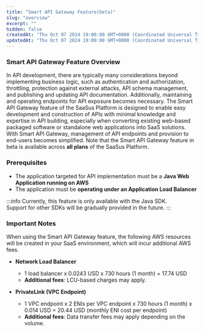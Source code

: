 ```yaml
---
title: "Smart API Gateway Feature(beta)"
slug: "overview"
excerpt: ""
hidden: false
createdAt: "Thu Oct 07 2024 19:00:00 GMT+0000 (Coordinated Universal Time)"
updatedAt: "Thu Oct 07 2024 19:00:00 GMT+0000 (Coordinated Universal Time)"
---
```


### Smart API Gateway Feature Overview

In API development, there are typically many considerations beyond implementing business logic, such as authentication and authorization, throttling, protection against external attacks, API schema management, and publishing and updating API documentation. Additionally, maintaining and operating endpoints for API exposure becomes necessary. The Smart API Gateway feature of the SaaSus Platform is designed to enable easy development and construction of APIs with minimal knowledge and expertise in API building, especially when converting existing web-based packaged software or standalone web applications into SaaS solutions. With Smart API Gateway, management of API endpoints and provision to end-users becomes simplified. Note that the Smart API Gateway feature in beta is available across **all plans** of the SaaSus Platform.

### Prerequisites

- The application targeted for API implementation must be a **Java Web Application running on AWS**
- The application must be **operating under an Application Load Balancer**

:::info
Currently, this feature is only available with the Java SDK.<br/>
Support for other SDKs will be gradually provided in the future.
:::

### Important Notes

When using the Smart API Gateway feature, the following AWS resources will be created in your SaaS environment, which will incur additional AWS fees.

- **Network Load Balancer**

  - 1 load balancer x 0.0243 USD x 730 hours (1 month) = 17.74 USD
  - **Additional fees**: LCU-based charges may apply.

- **PrivateLink (VPC Endpoint)**
  - 1 VPC endpoint x 2 ENIs per VPC endpoint x 730 hours (1 month) x 0.014 USD = 20.44 USD (monthly ENI cost per endpoint)
  - **Additional fees**: Data transfer fees may apply depending on the volume.
